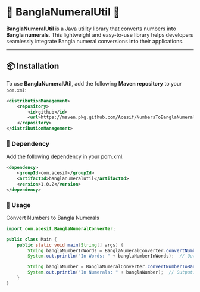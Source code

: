 # 📜 BanglaNumeralUtil 🔢

**BanglaNumeralUtil** is a Java utility library that converts numbers into **Bangla numerals**. This lightweight and easy-to-use library helps developers seamlessly integrate Bangla numeral conversions into their applications.

---

## 📦 Installation

To use **BanglaNumeralUtil**, add the following **Maven repository** to your `pom.xml`:

```xml
<distributionManagement>
    <repository>
        <id>github</id>
        <url>https://maven.pkg.github.com/Acesif/NumbersToBanglaNumeral</url>
    </repository>
</distributionManagement>
```

### 🔗 Dependency

Add the following dependency in your pom.xml:

```xml
<dependency>
    <groupId>com.acesif</groupId>
    <artifactId>banglanumeralutil</artifactId>
    <version>1.0.2</version>
</dependency>
```

### 🚀 Usage

Convert Numbers to Bangla Numerals

```java
import com.acesif.BanglaNumeralConverter;

public class Main {
    public static void main(String[] args) {
        String banglaNumberInWords = BanglaNumeralConverter.convertNumberToBanglaWords("1234.56");
        System.out.println("In Words: " + banglaNumberInWords);  // Output: এক হাজার দুই শত চৌত্রিশ দশমিক পাঁচ ছয়

        String banglaNumber = BanglaNumeralConverter.convertNumberToBanglaNumerals("1234.56");
        System.out.println("In Numerals: " + banglaNumber);  // Output: ১২৩৪.৫৬
    }
}
```

